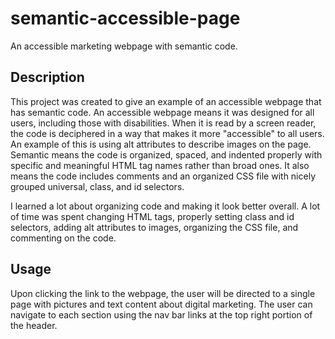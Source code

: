 # semantic-accessible-page
An accessible marketing webpage with semantic code.

## Description

This project was created to give an example of an accessible webpage that has semantic code. An accessible webpage means it was designed for all users, including those with disabilities. When it is read by a screen reader, the code is deciphered in a way that makes it more "accessible" to all users. An example of this is using alt attributes to describe images on the page. Semantic means the code is organized, spaced, and indented properly with specific and meaningful HTML tag names rather than broad ones. It also means the code includes comments and an organized CSS file with nicely grouped universal, class, and id selectors.

I learned a lot about organizing code and making it look better overall. A lot of time was spent changing HTML tags, properly setting class and id selectors, adding alt attributes to images, organizing the CSS file, and commenting on the code.

## Usage

Upon clicking the link to the webpage, the user will be directed to a single page with pictures and text content about digital marketing. The user can navigate to each section using the nav bar links at the top right portion of the header.
